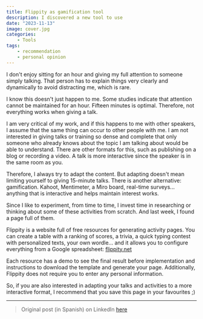 ```yaml
---
title: Flippity as gamification tool
description: I discovered a new tool to use
date: "2023-11-13"
image: cover.jpg
categories:
    - Tools
tags:
    - recommendation
    - personal opinion
---
```


I don't enjoy sitting for an hour and giving my full attention to someone simply talking. That person has to explain things very clearly and dynamically to avoid distracting me, which is rare.

I know this doesn't just happen to me. Some studies indicate that attention cannot be maintained for an hour. Fifteen minutes is optimal. Therefore, not everything works when giving a talk.

I am very critical of my work, and if this happens to me with other speakers, I assume that the same thing can occur to other people with me. I am not interested in giving talks or training so dense and complete that only someone who already knows about the topic I am talking about would be able to understand. There are other formats for this, such as publishing on a blog or recording a video. A talk is more interactive since the speaker is in the same room as you.

Therefore, I always try to adapt the content. But adapting doesn't mean limiting yourself to giving 15-minute talks. There is another alternative: gamification. Kahoot, Mentimeter, a Miro board, real-time surveys... anything that is interactive and helps maintain interest works.

Since I like to experiment, from time to time, I invest time in researching or thinking about some of these activities from scratch. And last week, I found a page full of them.

Flippity is a website full of free resources for generating activity pages. You can create a table with a ranking of scores, a trivia, a quick typing contest with personalized texts, your own wordle... and it allows you to configure everything from a Google spreadsheet: [flippity.net](https://www.youtube.com/watch?v=PAAkCSZUG1c)

Each resource has a demo to see the final result before implementation and instructions to download the template and generate your page. Additionally, Flippity does not require you to enter any personal information.

So, if you are also interested in adapting your talks and activities to a more interactive format, I recommend that you save this page in your favourites ;)

-----

> Original post (in Spanish) on LinkedIn [here](https://www.linkedin.com/posts/anagciaschz_no-disfruto-estando-una-hora-sentada-prestando-activity-7127276310057340928-7A_u?utm_source=share&utm_medium=member_desktop)
